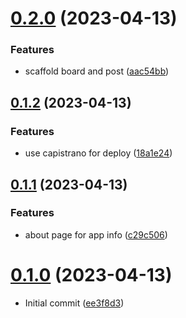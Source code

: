 # [0.2.0](https://github.com/alexcode-cc/Rails501/compare/0.1.2...0.2.0) (2023-04-13)


### Features

* scaffold board and post ([aac54bb](https://github.com/alexcode-cc/Rails501/commit/aac54bb24ca4da22580d083e29703be42e734bba))



## [0.1.2](https://github.com/alexcode-cc/Rails501/compare/0.1.1...0.1.2) (2023-04-13)


### Features

* use capistrano for deploy ([18a1e24](https://github.com/alexcode-cc/Rails501/commit/18a1e24f8a1600760bd1bccce77dd096718cc5ef))



## [0.1.1](https://github.com/alexcode-cc/Rails501/compare/0.1.0...0.1.1) (2023-04-13)


### Features

* about page for app info ([c29c506](https://github.com/alexcode-cc/Rails501/commit/c29c50676a6ef416936d435b17ec350771611c51))



# [0.1.0](https://github.com/alexcode-cc/Rails501/tree/0.1.0) (2023-04-13)

* Initial commit ([ee3f8d3](https://github.com/alexcode-cc/Rails501/commit/ee3f8d3))



